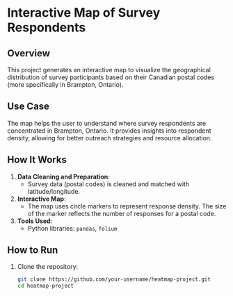 # Interactive Map of Survey Respondents

## Overview
This project generates an interactive map to visualize the geographical distribution of survey participants based on their Canadian postal codes (more specifically in Brampton, Ontario).

## Use Case
The map helps the user to understand where survey respondents are concentrated in Brampton, Ontario. It provides insights into respondent density, allowing for better outreach strategies and resource allocation.

## How It Works
1. **Data Cleaning and Preparation**: 
   - Survey data (postal codes) is cleaned and matched with latitude/longitude.
2. **Interactive Map**:
   - The map uses circle markers to represent response density. The size of the marker reflects the number of responses for a postal code.
3. **Tools Used**:
   - Python libraries: `pandas`, `folium`

## How to Run
1. Clone the repository:
   ```bash
   git clone https://github.com/your-username/heatmap-project.git
   cd heatmap-project
